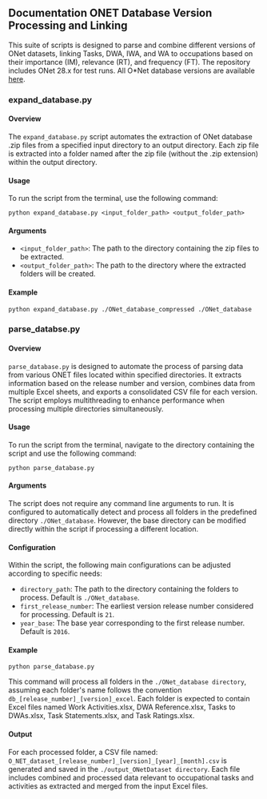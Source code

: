 ## Documentation ONET Database Version Processing and Linking

This suite of scripts is designed to parse and combine different versions of ONet datasets, linking Tasks, DWA, IWA, and WA to occupations based on their importance (IM), relevance (RT), and frequency (FT). The repository includes ONet 28.x for test runs. 
All O*Net database versions are available [here](https://www.onetcenter.org/db_releases.html).

### expand_database.py

#### Overview
The `expand_database.py` script automates the extraction of ONet database .zip files from a specified input directory to an output directory. Each zip file is extracted into a folder named after the zip file (without the .zip extension) within the output directory.

#### Usage
To run the script from the terminal, use the following command:
```
python expand_database.py <input_folder_path> <output_folder_path>
```

#### Arguments

* `<input_folder_path>`: The path to the directory containing the zip files to be extracted. 
* `<output_folder_path>`: The path to the directory where the extracted folders will be created.

#### Example 
```
python expand_database.py ./ONet_database_compressed ./ONet_database
```

### parse_databse.py

#### Overview
`parse_database.py` is designed to automate the process of parsing data from various ONET files located within specified directories. It extracts information based on the release number and version, combines data from multiple Excel sheets, and exports a consolidated CSV file for each version. The script employs multithreading to enhance performance when processing multiple directories simultaneously.

#### Usage

To run the script from the terminal, navigate to the directory containing the script and use the following command:
```
python parse_database.py
```

#### Arguments

The script does not require any command line arguments to run. It is configured to automatically detect and process all folders in the predefined directory `./ONet_database`. However, the base directory can be modified directly within the script if processing a different location.


#### Configuration
Within the script, the following main configurations can be adjusted according to specific needs:

* `directory_path`: The path to the directory containing the folders to process. Default is `./ONet_database`.
* `first_release_number`: The earliest version release number considered for processing. Default is `21`.
* `year_base`: The base year corresponding to the first release number. Default is `2016`.

#### Example 
```
python parse_database.py
```
This command will process all folders in the `./ONet_database directory`, assuming each folder's name follows the convention `db_[release_number]_[version]_excel`. Each folder is expected to contain Excel files named Work Activities.xlsx, DWA Reference.xlsx, Tasks to DWAs.xlsx, Task Statements.xlsx, and Task Ratings.xlsx.

#### Output 
For each processed folder, a CSV file named: `O_NET_dataset_[release_number]_[version]_[year]_[month].csv` is generated and saved in the `./output_ONetDataset directory`. 
Each file includes combined and processed data relevant to occupational tasks and activities as extracted and merged from the input Excel files.